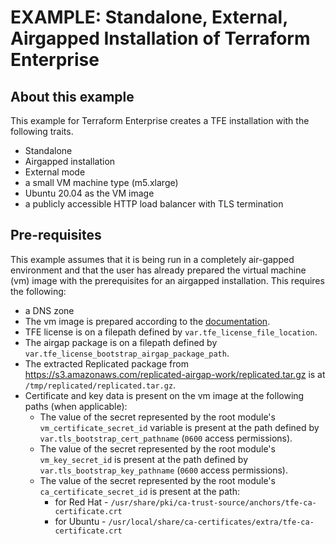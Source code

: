# EXAMPLE: Standalone, External, Airgapped Installation of Terraform Enterprise

## About this example

This example for Terraform Enterprise creates a TFE
installation with the following traits.

- Standalone
- Airgapped installation
- External mode
- a small VM machine type (m5.xlarge)
- Ubuntu 20.04 as the VM image
- a publicly accessible HTTP load balancer with TLS termination

## Pre-requisites

This example assumes that it is being run in a completely air-gapped environment and that the
user has already prepared the virtual machine (vm) image with the prerequisites for an airgapped
installation. This requires the following:

- a DNS zone
- The vm image is prepared according to the [documentation](https://www.terraform.io/enterprise/install/interactive/installer#prepare-the-instance).
- TFE license is on a filepath defined by `var.tfe_license_file_location`.
- The airgap package is on a filepath defined by `var.tfe_license_bootstrap_airgap_package_path`.
- The extracted Replicated package from 
https://s3.amazonaws.com/replicated-airgap-work/replicated.tar.gz is at
`/tmp/replicated/replicated.tar.gz`.
- Certificate and key data is present on the vm image at the following paths (when applicable):
  - The value of the secret represented by the root module's `vm_certificate_secret_id` variable
  is present at the path defined by `var.tls_bootstrap_cert_pathname` (`0600` access permissions).
  - The value of the secret represented by the root module's `vm_key_secret_id` is present at the
  path defined by `var.tls_bootstrap_key_pathname` (`0600` access permissions).
  - The value of the secret represented by the root module's `ca_certificate_secret_id` is present
  at the path:
    - for Red Hat - `/usr/share/pki/ca-trust-source/anchors/tfe-ca-certificate.crt`
    - for Ubuntu - `/usr/local/share/ca-certificates/extra/tfe-ca-certificate.crt`
